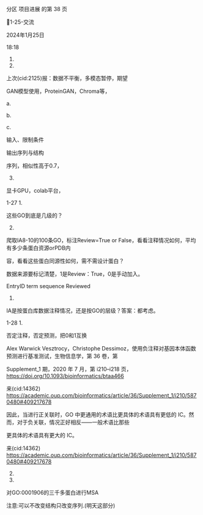 分区 项目进展 的第 38 页

1-25-交流

2024年1月25日

18:18



1.

2.

上次(cid:2125)报：数据不平衡，多模态暂停，期望

GAN模型使用，ProteinGAN，Chroma等，

a.

b.

c.

输入、限制条件

输出序列与结构

序列，相似性高于0.7，

3.

显卡GPU，colab平台，

1-27
1.

这些GO到底是几级的？

2.

爬取IA8-10的100条GO，标注Review=True or False，看看注释情况如何，平均有多少条蛋白资源orPDB内

容，看看这些蛋白同源性如何，需不需设计蛋白？

数据来源要标记清楚，1是Review：True，0是手动加入。

EntryID term sequence Reviewed

1.

IA是按蛋白库数据注释情况，还是按GO的层级？答案：都考虑。

1-28
1.

否定注释，否定预测，把0和1互换

Alex Warwick Vesztrocy，Christophe Dessimoz，使用负注释对基因本体函数预测进行基准测试，生物信息学，第 36 卷，第

Supplement_1 期，2020 年 7 月，第 i210–i218 页， https://doi.org/10.1093/bioinformatics/btaa466

来(cid:14362) <https://academic.oup.com/bioinformatics/article/36/Supplement_1/i210/5870480#409217678>

因此，当进行正关联时，GO 中更通用的术语比更具体的术语具有更低的 IC。然而，对于负关联，情况正好相反——一般术语比那些

更具体的术语具有更大的 IC。

来(cid:14362) <https://academic.oup.com/bioinformatics/article/36/Supplement_1/i210/5870480#409217678>

2.

3.

对GO:0001906的三千多蛋白进行MSA

注意:可以不改变结构只改变序列.(明天这部分)

